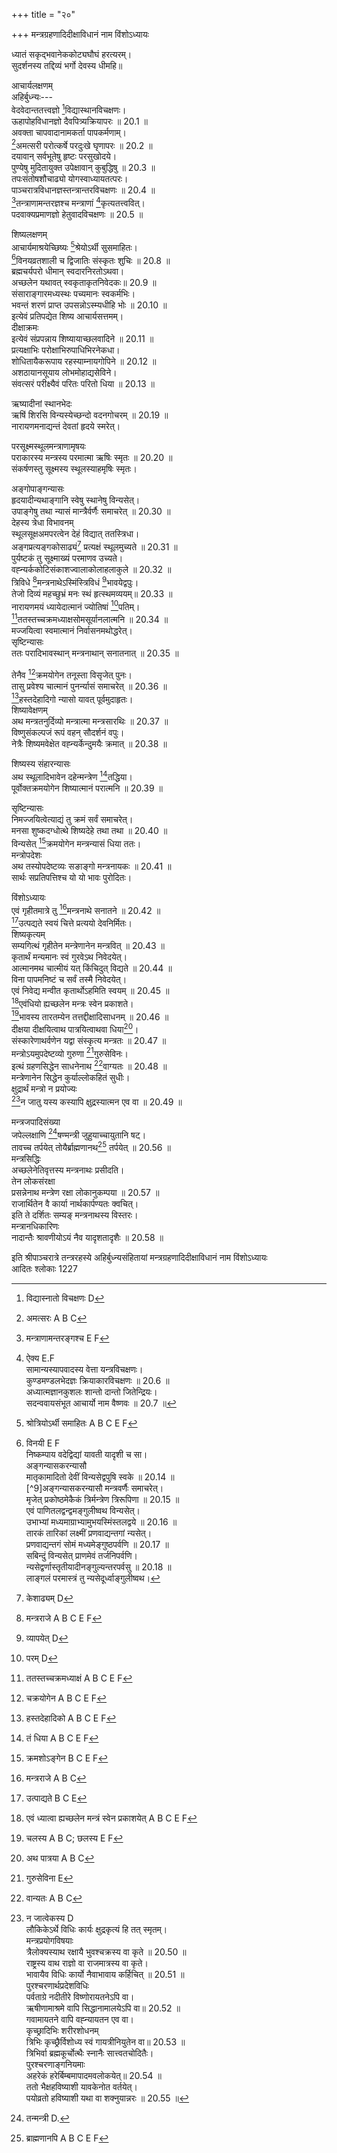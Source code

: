 +++
title = "२०"

+++
मन्त्रग्रहणादिदीक्षाविधानं नाम विंशोऽध्यायः  
  
ध्यातं सकृद्भवानेककोट्यघौघं हरत्यरम्।  
सुदर्शनस्य तद्दिव्यं भर्गो देवस्य धीमहि॥  
  
आचार्यलक्षणम्  
अहिर्बुध्न्यः---  
वेदवेदान्ततत्त्वज्ञो [^1]विद्यास्थानविचक्षणः।  
ऊहापोहविधानज्ञो दैवपित्र्यक्रियापरः ॥ 20.1 ॥  
अवक्ता चापवादानामकर्ता पापकर्मणाम्।  
[^2]अमत्सरी परोत्कर्षे परदुःखे घृणापरः ॥ 20.2 ॥  
दयावान् सर्वभूतेषु हृष्टः परसुखोदये।  
पुण्येषु मुदितायुक्त उपेक्षावान् कुबुद्धिषु ॥ 20.3 ॥  
तपःसंतोषशौचाढ्यो योगस्वाध्यायतत्परः।  
पाञ्चरात्रविधानज्ञस्तन्त्रान्तरविचक्षणः ॥ 20.4 ॥  
[^3]तन्त्राणामन्तरज्ञश्च मन्त्राणां [^4]कृत्यतत्त्ववित्।  
पदवाक्यप्रमाणज्ञो हेतुवादविचक्षणः ॥ 20.5 ॥  

[^1]: विद्यास्नातो विचक्षणः D  

[^2]: अमत्सरः A B C  

[^3]: मन्त्राणामन्तरङ्गश्च E F  

[^4]: ऐक्य E.F  
सामान्यस्यापवादस्य वेत्ता यन्त्रविचक्षणः।  
कुण्डमण्डलभेदज्ञः [^5]क्रियाकारविचक्षणः ॥ 20.6 ॥  
अध्यात्मज्ञानकुशलः शान्तो दान्तो जितेन्द्रियः।  
सदन्ववायसंभूत आचार्यो नाम वैष्णवः ॥ 20.7 ॥  
  
शिष्यलक्षणम्  
आचार्यमाश्रयेच्छिष्यः [^6]श्रेयोऽर्थी सुसमाहितः।  
[^7]विनयव्रतशाली च द्विजातिः संस्कृतः शुचिः ॥ 20.8 ॥  
ब्रह्मचर्यपरो धीमान् स्वदारनिरतोऽथवा।  
अच्छलेन यथावत् स्वकृताकृतनिवेदकः॥ 20.9 ॥  
संसाराङ्गारमध्यस्थः पच्यमानः स्वकर्मभिः।  
भवन्तं शरणं प्राप्त उपसन्नोऽस्म्यधीहि भोः ॥ 20.10 ॥  
इत्येवं प्रतिपद्येत शिष्य आचार्यसत्तमम्।  
दीक्षाक्रमः  
इत्येवं संप्रपन्नाय शिष्यायाच्छलवादिने ॥ 20.11 ॥  
प्रत्यक्षाभिः परोक्षाभिरुपाधिभिरनेकधा।  
शोधितायैकरूपाय रहस्याम्नायगोपिने ॥ 20.12 ॥  
अशठायानसूयाय लोभमोहाद्यसेविने।  
संवत्सरं परीक्ष्यैवं परितः परितो धिया ॥ 20.13 ॥  

[^5]: क्रियाकार्य B  

[^6]: श्रोत्रियोऽर्थी समाहितः A B C E F  

[^7]:  विनयी E F  
निष्कम्पाय वदेद्विद्यां यावती यादृशी च सा।  
अङ्गन्यासकरन्यासौ  
मातृकामादितो[^8] देवीं विन्यसेद्वपुषि स्वके ॥ 20.14 ॥  
[^9]अङ्गन्यासकरन्यासौ मन्त्रवर्णैः समाचरेत्।  
मृजेत् प्रकोष्ठमेकैकं त्रिर्मन्त्रेण त्रिरूपिणा ॥ 20.15 ॥  
एवं पाणितलद्वन्द्वमङ्गुलीष्वथ विन्यसेत्।  
उभाभ्यां मध्यमाग्राभ्यामुभयस्मिंस्तलद्वये ॥ 20.16 ॥  
तारकं तारिकां लक्ष्मीं प्रणवाद्यन्तगां न्यसेत्।  
प्रणवाद्यन्तगं सोमं मध्यमेङ्गुष्ठपर्वणि ॥ 20.17 ॥  
सबिन्दुं विन्यसेत् प्राणमेवं तर्जनिपर्वणि।  
न्यसेद्वर्णास्तृतीयादीनङ्गुल्यन्तरपर्वसु ॥ 20.18 ॥  
लाङ्गलं परमास्त्रं तु न्यसेदूर्ध्वाङ्गुलीष्वथ।  
  
ऋष्यादीनां स्थानभेदः  
ऋषिं शिरसि विन्यस्येच्छन्दो वदनगोचरम् ॥ 20.19 ॥  
नारायणमनाद्यन्तं देवतां हृदये स्मरेत्।  
  
परसूक्ष्मस्थूलमन्त्राणामृषयः  
पराकारस्य मन्त्रस्य परमात्मा ऋषिः स्मृतः ॥ 20.20 ॥  
संकर्षणस्तु सूक्ष्मस्य स्थूलस्याहमृषिः स्मृतः।  

[^8]: अभितो D. 9. हस्तन्यास All MSS  
सुदर्शनमन्त्रस्याथर्वणवेदसारतमत्वम्  
अथर्वाङ्गिरसो नाम पञ्च शाखा महामुने ॥ 20.21 ॥  
तासु त्वन्तर्हितो दिव्यः कृतान्तो मन्त्रराट् स्वयम्।  
संकर्षमाज्ञया अहिर्बुध्न्येन तदुद्धरणम्  
मया त्रेतायुगादौ तु तप्त्वा वर्षायुतं तपः ॥ 20.22 ॥  
दिव्यात् संकर्षणादेशात् परमेण समाधिना।  
सर्व आथर्वणो वेदो मथितस्तु शनैः शनैः ॥ 20.23 ॥  
मथ्यमानात् ततस्तस्माद् दध्नो घृतमिवोद्धृतः[^10]।  
मन्त्रोऽयं सपरीवारः साङ्गोपाङ्गः सनातनः ॥ 20.24 ॥  
स्थूलस्य मन्त्रनाथस्य ततो मामृषिमूचिरे।  
दैवी ब्राह्मी तथार्षी च गायत्री छन्द उच्यते ॥ 20.25 ॥  
परः सूक्ष्मस्तथा स्थूलः परमात्मा च देवता।  
देहे संहारन्यासक्रमः  
विन्यसेदथ गात्रेषु मन्त्रनाथ सनातनम् ॥ 20.26 ॥  
परसूक्ष्मादिभावेन सोमार्कानलदीधितिम्[^11]।  
प्रणवादित्रयं मूर्ध्नि ललाटे सोममेव च ॥ 20.27 ॥  
आस्ये सूर्यं गले स्रां च हृदिं रं नाभिगं तु हुं[^12]।  
[^13]मूलाधारे तु फट्कारं तारादित्रितयं हृदि ॥ 20.28 ॥  

[^10]: उद्गतम् D; उद्धृतम् A B C E F  

[^11]: दीपितम् D  

[^12]: हम् D  

[^13]: मूलाधारेऽथ D.  
नाभौ [^14]समूलगं हं च पादयोः स्रां च रं हृदि।  
हुं वक्त्रे फट् शिरोदेशे ततः सर्वात्मना क्रिया[^15]॥  
  
अङ्गोपाङ्गन्यासः  
हृदयादीन्यथाङ्गानि स्वेषु स्थानेषु विन्यसेत्।  
उपाङ्गेषु तथा न्यासं मान्त्रैर्वर्णैः समाचरेत् ॥ 20.30 ॥  
देहस्य त्रेधा विभावनम्  
स्थूलसूक्षअमपरत्वेन देहं विद्यात् ततस्त्रिधा।  
अङ्गप्रत्यङ्गकोसाढ्यं[^16] प्रत्यक्षं स्थूलमुच्यते ॥ 20.31 ॥  
पुर्यष्टकं तु सूक्ष्माख्यं परमाणव उच्यते।  
वह्न्यर्ककोटिसंकाशज्वालाकोलाहलाकुले ॥ 20.32 ॥  
त्रिविधे [^17]मन्त्रनाथेऽस्मिंस्त्रिविधं [^18]भावयेद्वपुः।  
तेजो दिव्यं महच्छुभ्रं मनः स्थं हृत्स्थमव्ययम्॥ 20.33 ॥  
नारायणमयं ध्यायेदात्मानं ज्योतिषां [^19]पतिम्।  
[^20]ततस्तच्चक्रमध्याक्षसोमसूर्यानलात्मनि ॥ 20.34 ॥  
मज्जयित्वा स्वमात्मानं निर्वासनमथोद्धरेत्।  
सृष्टिन्यासः  
ततः परादिभावस्थान् मन्त्रनाथान् सनातनात् ॥ 20.35 ॥  

[^14]:  समारुगम् A B C E F; समूरुगम् D  

[^15]: त्रिधा D E  

[^16]: केशाढ्यम् D  

[^17]: मन्त्रराजे A B C E F  

[^18]: व्यापयेत् D  

[^19]: परम् D  

[^20]: ततस्तच्चक्रमध्याक्षं A B C E F  
  
तेनैव [^21]क्रमयोगेन तनूस्ता विसृजेत् पुनः।  
तासु प्रवेश्य चात्मानं पुनर्न्यासं समाचरेत् ॥ 20.36 ॥  
[^22]हस्तदेहादिगो न्यासो यावत् पूर्वमुदाहृतः।  
शिष्यावेक्षणम्  
अथ मन्त्रतनुर्दिव्यो मन्त्रात्मा मन्त्रसारथिः ॥ 20.37 ॥  
विष्णुसंकल्पजं रूपं वहन् सौदर्शनं वपुः।  
नेत्रैः शिष्यमवेक्षेत वह्न्यर्केन्दुमयैः क्रमात् ॥ 20.38 ॥  
  
शिष्यस्य संहारन्यासः  
अथ स्थूलादिभावेन दहेन्मन्त्रेण [^23]तद्धिया।  
पूर्वोक्तक्रमयोगेन शिष्यात्मानं परात्मनि ॥ 20.39 ॥  
  
सृष्टिन्यासः  
निमज्जयित्वेत्याद्यं तु क्रमं सर्वं समाचरेत्।  
मनसा शुष्कदग्धोत्थे शिष्यदेहे तथा तथा ॥ 20.40 ॥  
विन्यसेत् [^24]क्रमयोगेन मन्त्रन्यासं धिया ततः।  
मन्त्रोपदेशः  
अथ तस्योपदेष्टव्यः सङाङ्गो मन्त्रनायकः ॥ 20.41 ॥  
सार्थः सप्रतिपत्तिश्च यो यो भावः पुरोदितः।  

[^21]:  चक्रयोगेन A B C E F  

[^22]:  हस्तदेहादिको A B C E F  

[^23]: तं धिया A B C E F  

[^24]:  क्रमशोऽङ्गेन B C E F  
  
विंशोऽध्यायः  
एवं गृहीतमात्रे तु [^25]मन्त्रनाथे सनातने ॥ 20.42 ॥  
[^26]उत्पद्यते स्वयं चित्ते प्रत्ययो देवनिर्मितः।  
शिष्यकृत्यम्  
सम्यगित्थं गृहीतेन मन्त्रेणानेन मन्त्रवित् ॥ 20.43 ॥  
कृतार्थं मन्यमानः स्वं गुरवेऽथ निवेदयेत्।  
आत्मानमथ चात्मीयं यत् किंचिदुत् विद्यते ॥ 20.44 ॥  
विना पापमनिष्टं च सर्वं तस्मै निवेदयेत्।  
एवं निवेद्य मन्वीत कृतार्थोऽहमिति स्वयम् ॥ 20.45 ॥  
[^27]एवंधियो ह्यच्छलेन मन्त्रः स्वेन प्रकाशते।  
[^28]भावस्य तारतम्येन तत्तद्दीक्षादिसाधनम् ॥ 20.46 ॥  
दीक्षया दीक्षयित्वाथ पात्रयित्वाथवा धिया[^29]।  
संस्कारेणाथर्वणेन यद्वा संस्कृत्य मन्त्रतः ॥ 20.47 ॥  
मन्त्रोऽयमुपदेष्टव्यो गुरुणा [^30]गुरुसेविनः।  
इत्थं ग्रहणसिद्धेन साधनेनाथ [^31]वाग्यतः ॥ 20.48 ॥  
मन्त्रेणानेन सिद्धेन कुर्याल्लोकहितं सुधीः।  
क्षुद्रार्थं मन्त्रो न प्रयोज्यः  
[^32]न जातु यस्य कस्यापि क्षुद्रस्यात्मन एव वा ॥ 20.49 ॥  

[^25]: मन्त्रराजे A B C  

[^26]: उत्पाद्यते B C E  

[^27]: एवं ध्यात्वा ह्यच्छलेन मन्त्रं स्वेन प्रकाशयेत् A B C E F  

[^28]: चलस्य A B C; छलस्य E F  

[^29]: अथ पात्रया A B C  

[^30]: गुरुसेविना E  

[^31]: वान्यतः A B C  

[^32]: न जात्वेकस्य D  
लौकिकेऽर्थे विधिः कार्यः [^33]क्षुद्रकृत्यं हि तत् स्मृतम्।  
मन्त्रप्रयोगविषयाः  
त्रैलोक्यस्याथ रक्षायै भुवश्चक्रस्य वा कृते ॥ 20.50 ॥  
राष्ट्रस्य वाथ राज्ञो वा राजमात्रस्य वा कृते।  
भावायैव विधिः कार्यो नैवाभावाय कर्हिचित् ॥ 20.51 ॥  
पुरश्चरणार्थप्रदेशविधिः  
पर्वताग्रे नदीतीरे विष्णोरायतनेऽपि वा[^34]।  
ऋषीणामाश्रमे वापि सिद्धानामालयेऽपि वा[^35]॥ 20.52 ॥  
गवामायतने वापि वह्न्यायतन एव वा।  
कृच्छ्रादिभिः शरीरशोधनम्  
त्रिभिः कृच्छ्रैर्विशोध्य स्वं गायत्रीनियुतेन वा॥ 20.53 ॥  
त्रिभिर्वा ब्रह्मकूर्चोत्थैः स्नानैः सात्त्वतचोदितैः।  
पुरश्चरणाङ्गनियमाः  
अहरेकं हरेर्बिम्बमापादमवलोकयेत्[^36]॥ 20.54 ॥  
ततो भैक्षहविष्याशी यावकेनोत वर्तयेत्।  
[^37]पयोव्रतो हविष्याशी यथा वा शक्नुयान्नरः ॥ 20.55 ॥  

[^33]:  क्षयकृत्यम् A B C E F  

[^34]: अथवा D  

[^35]: अयतेऽपि वा D  

[^36]:  आपीठमवलोकयेत् D  

[^37]:  A B C omit this line  
  
मन्त्रजपादिसंख्या  
जपेल्लक्षाणि [^38]षण्मन्त्री जुहुयाच्चायुतानि षट्।  
तावच्च तर्पयेत् तोयैर्ब्राह्मणानथ[^39] तर्पयेत् ॥ 20.56 ॥  
मन्त्रसिद्धिः  
अच्छलेनेतिवृत्तस्य मन्त्रनाथः प्रसीदति।  
तेन लोकसंरक्षा  
प्रसन्नेनाथ मन्त्रेण रक्षा लोकानुकम्पया ॥ 20.57 ॥  
राजार्थितेन वै कार्या नार्थकार्पण्यतः क्वचित्।  
इति ते दर्शितः सम्यङ् मन्त्रनाथस्य विस्तरः।  
मन्त्रानधिकारिणः  
नादान्तैः श्रावणीयोऽयं नैव यादृशतादृशैः ॥ 20.58 ॥  
  
इति श्रीपाञ्चरात्रे तन्त्ररहस्ये अहिर्बुध्न्यसंहितायां मन्त्रग्रहणादिदीक्षाविधानं नाम विंशोऽध्यायः  
आदितः श्लोकाः 1227  

[^38]:  तन्मन्त्री D.  

[^39]:  ब्राह्मणानपि A B C E F